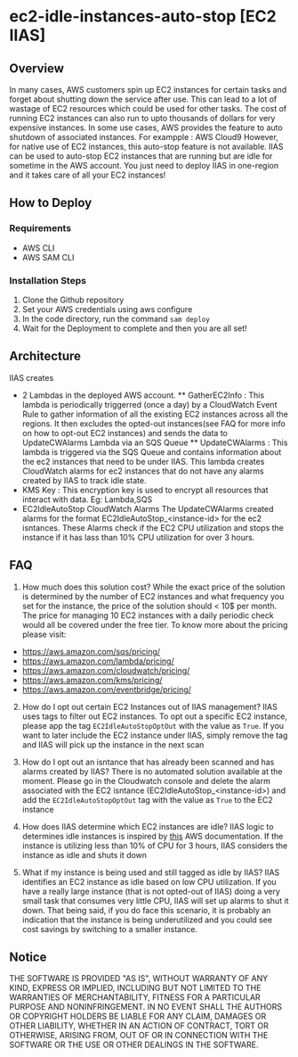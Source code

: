 # ec2-idle-instances-auto-stop [EC2 IIAS]

## Overview

In many cases, AWS customers spin up EC2 instances for certain tasks and forget about shutting down the service after use. This can lead to a lot of wastage of EC2 resources which could be used for other tasks.
The cost of running EC2 instances can also run to upto thousands of dollars for very expensive instances.
In some use cases, AWS provides the feature to auto shutdown of associated instances. For exampple : AWS Cloud9
However, for native use of EC2 instances, this auto-stop feature is not available.
IIAS can be used to auto-stop EC2 instances that are running but are idle for sometime in the AWS account.
You just need to deploy IIAS in one-region and it takes care of all your EC2 instances!

## How to Deploy

### Requirements
 * AWS CLI
 * AWS SAM CLI

### Installation Steps
1. Clone the Github repository
2. Set your AWS credentials using aws configure
3. In the code directory, run the command ```sam deploy```
4. Wait for the Deployment to complete and then you are all set!


## Architecture

IIAS creates 
* 2 Lambdas in the deployed AWS account.
** GatherEC2Info : This lambda is periodically triggerred (once a day) by a CloudWatch Event Rule to gather information of all the existing EC2 instances across all the regions. It then excludes the opted-out instances(see FAQ for more info on how to opt-out EC2 instances) and sends the data to UpdateCWAlarms Lambda via an SQS Queue
** UpdateCWAlarms : This lambda is triggered via the SQS Queue and contains information about the ec2 instances that need to be under IIAS. This lambda creates CloudWatch alarms for ec2 instances that do not have any alarms created by IIAS to track idle state.
* KMS Key : This encryption key is used to encrypt all resources that interact with data. Eg: Lambda,SQS 
* EC2IdleAutoStop CloudWatch Alarms
The UpdateCWAlarms created alarms for the format EC2IdleAutoStop_\<instance-id> for the ec2 isntances.
These Alarms check if the EC2 CPU utilization and stops the instance if it has lass than 10% CPU utilization for over 3 hours.

## FAQ

1. How much does this solution cost?
While the exact price of the solution is determined by the number of EC2 instances and what frequency you set for the instance, the price of the solution should < 10$ per month. The price for managing 10 EC2 instances with a daily periodic check would all be covered under the free tier.
To know more about the pricing please visit:
* https://aws.amazon.com/sqs/pricing/
* https://aws.amazon.com/lambda/pricing/
* https://aws.amazon.com/cloudwatch/pricing/
* https://aws.amazon.com/kms/pricing/
* https://aws.amazon.com/eventbridge/pricing/

2. How do I opt out certain EC2 Instances out of IIAS management?
IIAS uses tags to filter out EC2 instances. To opt out a specific EC2 instance, please app the tag ```EC2IdleAutoStopOptOut``` with the value as ```True```. If you want to later include the EC2 instance under IIAS, simply remove the tag and IIAS will pick up the instance in the next scan

3. How do I opt out an isntance that has already been scanned and has alarms created by IIAS?
There is no automated solution available at the moment. Please go in the Cloudwatch console and delete the  alarm associated with the EC2 isntance  (EC2IdleAutoStop_\<instance-id>) and add the ```EC2IdleAutoStopOptOut``` tag with the value as ```True``` to the EC2 instance

4. How does IIAS determine which EC2 instances are idle?
IIAS logic to determines idle instances is inspired by [this](https://docs.aws.amazon.com/AmazonCloudWatch/latest/monitoring/UsingAlarmActions.html) AWS documentation.
If the instance is utilizing less than 10% of CPU for 3 hours, IIAS considers the instance as idle and shuts it down

5. What if my instance is being used and still tagged as idle by IIAS?
IIAS identifies an EC2 instance as idle based on low CPU utilization. If you have a really large instance (that is not opted-out of IIAS) doing a very small task that consumes very little CPU, IIAS will set up alarms to shut it down. That being said, if you do face this scenario, it is probably an indication that the instance is being underutilized and you could see cost savings by switching to a smaller instance.


## Notice

THE SOFTWARE IS PROVIDED "AS IS", WITHOUT WARRANTY OF ANY KIND, EXPRESS OR
IMPLIED, INCLUDING BUT NOT LIMITED TO THE WARRANTIES OF MERCHANTABILITY, FITNESS
FOR A PARTICULAR PURPOSE AND NONINFRINGEMENT. IN NO EVENT SHALL THE AUTHORS OR
COPYRIGHT HOLDERS BE LIABLE FOR ANY CLAIM, DAMAGES OR OTHER LIABILITY, WHETHER
IN AN ACTION OF CONTRACT, TORT OR OTHERWISE, ARISING FROM, OUT OF OR IN
CONNECTION WITH THE SOFTWARE OR THE USE OR OTHER DEALINGS IN THE SOFTWARE.